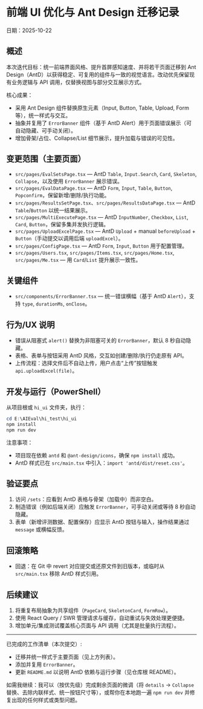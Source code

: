 # 前端 UI 优化与 Ant Design 迁移记录

日期：2025-10-22

## 概述
本次迭代目标：统一前端界面风格、提升首屏感知速度、并将若干页面迁移到 Ant Design（AntD）以获得稳定、可复用的组件与一致的视觉语言。改动优先保留现有业务逻辑与 API 调用，仅替换视图与部分交互展示方式。

核心成果：
- 采用 Ant Design 组件替换原生元素（Input, Button, Table, Upload, Form 等），统一样式与交互。
- 抽象并复用了 `ErrorBanner` 组件（基于 AntD Alert）用于页面错误展示（可自动隐藏、可手动关闭）。
- 增加骨架/占位、Collapse/List 细节展示，提升加载与错误的可见性。

## 变更范围（主要页面）

- `src/pages/EvalSetsPage.tsx` — AntD `Table`, `Input.Search`, `Card`, `Skeleton`, `Collapse`，以及使用 `ErrorBanner` 展示错误。
- `src/pages/EvalDataPage.tsx` — AntD `Form`, `Input`, `Table`, `Button`, `Popconfirm`，保留新增/删除/执行功能。
- `src/pages/ResultsSetPage.tsx`、`src/pages/ResultsDataPage.tsx` — AntD `Table`/`Button` 以统一结果展示。
- `src/pages/MultiExecutePage.tsx` — AntD `InputNumber`, `Checkbox`, `List`, `Card`, `Button`，保留多集并发执行逻辑。
- `src/pages/UploadExcelPage.tsx` — AntD `Upload` + manual `beforeUpload` + `Button`（手动提交以调用后端 `uploadExcel`）。
- `src/pages/ConfigPage.tsx` — AntD `Form`, `Input`, `Button` 用于配置管理。
- `src/pages/Users.tsx`, `src/pages/Items.tsx`, `src/pages/Home.tsx`, `src/pages/Me.tsx` — 用 `Card`/`List` 提升展示一致性。

## 关键组件

- `src/components/ErrorBanner.tsx` — 统一错误横幅（基于 AntD `Alert`），支持 `type`, `durationMs`, `onClose`。

## 行为/UX 说明

- 错误从阻塞式 `alert()` 替换为非阻塞可关的 `ErrorBanner`，默认 8 秒自动隐藏。
- 表格、表单与按钮采用 AntD 风格，交互如创建/删除/执行仍走原有 API。
- 上传流程：选择文件后不自动上传，用户点击“上传”按钮触发 `api.uploadExcel(file)`。

## 开发与运行（PowerShell）

从项目根或 `hi_ui` 文件夹，执行：
```powershell
cd E:\AIEval\hi_test\hi_ui
npm install
npm run dev
```

注意事项：
- 项目现在依赖 `antd` 和 `@ant-design/icons`，确保 `npm install` 成功。
- AntD 样式已在 `src/main.tsx` 中引入：`import 'antd/dist/reset.css'`。

## 验证要点

1. 访问 `/sets`：应看到 AntD 表格与骨架（加载中）而非空白。
2. 制造错误（例如后端关闭）应触发 `ErrorBanner`，可手动关闭或等待 8 秒自动隐藏。
3. 表单（新增评测数据、配置保存）应显示 AntD 按钮与输入，操作结果通过 `message` 或横幅反馈。

## 回滚策略

- 回退：在 Git 中 revert 对应提交或还原文件到旧版本，或临时从 `src/main.tsx` 移除 AntD 样式引用。

## 后续建议

1. 将重复布局抽象为共享组件（`PageCard`, `SkeletonCard`, `FormRow`）。
2. 使用 React Query / SWR 管理请求与缓存，自动重试与失效处理更便捷。
3. 增加单元/集成测试覆盖核心页面与 API 调用（尤其是批量执行流程）。

---
已完成的工作清单（本次提交）:

- 迁移并统一样式于主要页面（见上方列表）。
- 添加并复用 `ErrorBanner`。
- 更新 `README.md` 以说明 AntD 依赖与运行步骤（见仓库根 README）。

如需我继续：我可以（按优先级）完成剩余页面的微调（将 `details` → `Collapse` 替换、去除内联样式、统一按钮尺寸等），或帮你在本地跑一遍 `npm run dev` 并修复出现的任何样式或类型问题。